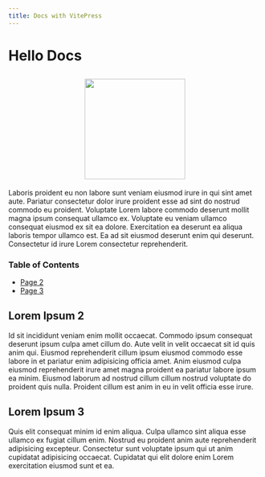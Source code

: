 ```yaml
---
title: Docs with VitePress
---
```


# Hello Docs

<h2 align="center">
  <img src="https://upload.wikimedia.org/wikipedia/commons/thumb/9/95/Vue.js_Logo_2.svg/1184px-Vue.js_Logo_2.svg.png" width="200px" />
  <br>
</h2>

Laboris proident eu non labore sunt veniam eiusmod irure in qui sint amet aute. Pariatur consectetur dolor irure proident esse ad sint do nostrud commodo eu proident. Voluptate Lorem labore commodo deserunt mollit magna ipsum consequat ullamco ex. Voluptate eu veniam ullamco consequat eiusmod ex sit ea dolore. Exercitation ea deserunt ea aliqua laboris tempor ullamco est. Ea ad sit eiusmod deserunt enim qui deserunt. Consectetur id irure Lorem consectetur reprehenderit.

### Table of Contents

- [Page 2](page2.md)
- [Page 3](page3.md)

## Lorem Ipsum 2

Id sit incididunt veniam enim mollit occaecat. Commodo ipsum consequat deserunt ipsum culpa amet cillum do. Aute velit in velit occaecat sit id quis anim qui. Eiusmod reprehenderit cillum ipsum eiusmod commodo esse labore in et pariatur enim adipisicing officia amet. Anim eiusmod culpa eiusmod reprehenderit irure amet magna proident ea pariatur labore ipsum ea minim. Eiusmod laborum ad nostrud cillum cillum nostrud voluptate do proident quis nulla. Proident cillum est anim in eu in velit officia esse irure.

## Lorem Ipsum 3

Quis elit consequat minim id enim aliqua. Culpa ullamco sint aliqua esse ullamco ex fugiat cillum enim. Nostrud eu proident anim aute reprehenderit adipisicing excepteur. Consectetur sunt voluptate ipsum qui ut anim cupidatat adipisicing occaecat. Cupidatat qui elit dolore enim Lorem exercitation eiusmod sunt et ea.